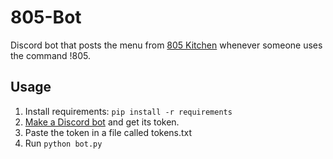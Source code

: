 # 805-Bot
Discord bot that posts the menu from [805 Kitchen](https://menus.calpolycorporation.org/805kitchen/) whenever someone uses the command !805.
## Usage
1. Install requirements: `pip install -r requirements`
1. [Make a Discord bot](http://discordapp.com/developers/applications/me) and get its token.
1. Paste the token in a file called tokens.txt
1. Run `python bot.py`
